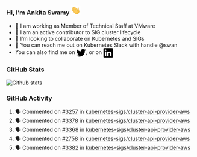 ### Hi, I’m Ankita Swamy <img src="svg/wave.gif" width="25px"> 

- 💼 I am working as Member of Technical Staff at VMware
- 👀 I am an active contributor to SIG cluster lifecycle 
- 💞️ I’m looking to collaborate on Kubernetes and SIGs
- 💬 You can reach me out on Kubernetes Slack with handle @swan
- You can also find me on <a href="https://twitter.com/SwamyAnkita" target="blank"><img align="center" src="https://raw.githubusercontent.com/Ankitasw/Ankitasw/master/svg/twitter.svg" alt="Ankitasw" height="25" width="25" color="#1DA1f2" /></a>, or on <a href="https://www.linkedin.com/in/Ankitaswamy/" target="blank"><img align="center" src="https://raw.githubusercontent.com/Ankitasw/Ankitasw/master/svg/linkedin.svg" alt="Ankitasw" height="25" width="25" /></a>

### GitHub Stats
![Github stats](https://github-readme-stats.vercel.app/api?username=Ankitasw&count_private=true&show_icons=true&theme=tokyonight)

### GitHub Activity 
<!--START_SECTION:activity-->
1. 🗣 Commented on [#3257](https://github.com/kubernetes-sigs/cluster-api-provider-aws/issues/3257) in [kubernetes-sigs/cluster-api-provider-aws](https://github.com/kubernetes-sigs/cluster-api-provider-aws)
2. 🗣 Commented on [#3378](https://github.com/kubernetes-sigs/cluster-api-provider-aws/issues/3378) in [kubernetes-sigs/cluster-api-provider-aws](https://github.com/kubernetes-sigs/cluster-api-provider-aws)
3. 🗣 Commented on [#3368](https://github.com/kubernetes-sigs/cluster-api-provider-aws/issues/3368) in [kubernetes-sigs/cluster-api-provider-aws](https://github.com/kubernetes-sigs/cluster-api-provider-aws)
4. 🗣 Commented on [#2758](https://github.com/kubernetes-sigs/cluster-api-provider-aws/issues/2758) in [kubernetes-sigs/cluster-api-provider-aws](https://github.com/kubernetes-sigs/cluster-api-provider-aws)
5. 🗣 Commented on [#3382](https://github.com/kubernetes-sigs/cluster-api-provider-aws/issues/3382) in [kubernetes-sigs/cluster-api-provider-aws](https://github.com/kubernetes-sigs/cluster-api-provider-aws)
<!--END_SECTION:activity-->
